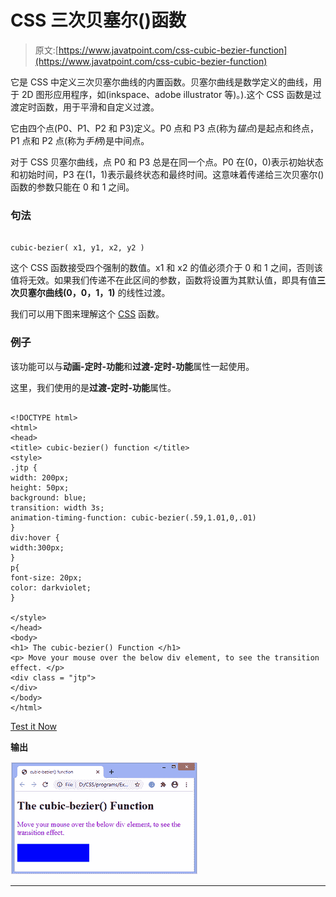 # CSS 三次贝塞尔()函数

> 原文:[https://www.javatpoint.com/css-cubic-bezier-function](https://www.javatpoint.com/css-cubic-bezier-function)

它是 CSS 中定义三次贝塞尔曲线的内置函数。贝塞尔曲线是数学定义的曲线，用于 2D 图形应用程序，如(inkspace、adobe illustrator 等)。).这个 CSS 函数是过渡定时函数，用于平滑和自定义过渡。

它由四个点(P0、P1、P2 和 P3)定义。P0 点和 P3 点(称为*锚点*)是起点和终点，P1 点和 P2 点(称为*手柄*)是中间点。

对于 CSS 贝塞尔曲线，点 P0 和 P3 总是在同一个点。P0 在(0，0)表示初始状态和初始时间，P3 在(1，1)表示最终状态和最终时间。这意味着传递给三次贝塞尔()函数的参数只能在 0 和 1 之间。

### 句法

```

cubic-bezier( x1, y1, x2, y2 )

```

这个 CSS 函数接受四个强制的数值。x1 和 x2 的值必须介于 0 和 1 之间，否则该值将无效。如果我们传递不在此区间的参数，函数将设置为其默认值，即具有值**三次贝塞尔曲线(0，0，1，1)** 的线性过渡。

我们可以用下图来理解这个 [CSS](https://javatpoint.com/css-tutorial) 函数。

### 例子

该功能可以与**动画-定时-功能**和**过渡-定时-功能**属性一起使用。

这里，我们使用的是**过渡-定时-功能**属性。

```

<!DOCTYPE html>
<html>
<head>
<title> cubic-bezier() function </title>
<style>
.jtp {
width: 200px;
height: 50px;
background: blue;
transition: width 3s;
animation-timing-function: cubic-bezier(.59,1.01,0,.01)
}
div:hover {
width:300px;
}
p{
font-size: 20px;
color: darkviolet;
}

</style>
</head>
<body>
<h1> The cubic-bezier() Function </h1>
<p> Move your mouse over the below div element, to see the transition effect. </p>
<div class = "jtp">
</div>
</body>
</html>

```

[Test it Now](https://www.javatpoint.com/oprweb/test.jsp?filename=css-cubic-bezier-function)

**输出**

![CSS cubic-bezier() function](img/11b8ffcf0be4a072c445bf39910a12cd.png)

* * *